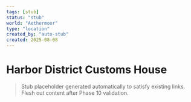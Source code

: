 ```yaml
---
tags: [stub]
status: "stub"
world: "Aethermoor"
type: "location"
created_by: "auto-stub"
created: 2025-08-08
---
```


# Harbor District Customs House

> Stub placeholder generated automatically to satisfy existing links. Flesh out content after Phase 10 validation.
